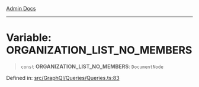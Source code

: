 [Admin Docs](/)

***

# Variable: ORGANIZATION\_LIST\_NO\_MEMBERS

> `const` **ORGANIZATION\_LIST\_NO\_MEMBERS**: `DocumentNode`

Defined in: [src/GraphQl/Queries/Queries.ts:83](https://github.com/PalisadoesFoundation/talawa-admin/blob/main/src/GraphQl/Queries/Queries.ts#L83)
